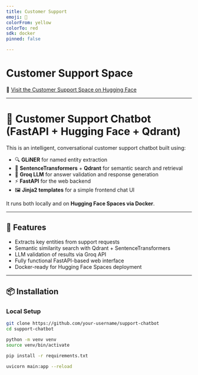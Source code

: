 ```yaml
---
title: Customer Support
emoji: 🐠
colorFrom: yellow
colorTo: red
sdk: docker
pinned: false

---
```

# Customer Support Space

🚀 [Visit the Customer Support Space on Hugging Face](https://huggingface.co/spaces/Prajith04/customer-support)

--- 

# 🧠 Customer Support Chatbot (FastAPI + Hugging Face + Qdrant)

This is an intelligent, conversational customer support chatbot built using:

- 🔍 **GLiNER** for named entity extraction  
- 🧠 **SentenceTransformers** + **Qdrant** for semantic search and retrieval  
- 🤖 **Groq LLM** for answer validation and response generation  
- ⚡ **FastAPI** for the web backend  
- 🖼️ **Jinja2 templates** for a simple frontend chat UI

It runs both locally and on **Hugging Face Spaces via Docker**.

---

## 🚀 Features

- Extracts key entities from support requests
- Semantic similarity search with Qdrant + SentenceTransformers
- LLM validation of results via Groq API
- Fully functional FastAPI-based web interface
- Docker-ready for Hugging Face Spaces deployment

---

## 📦 Installation

### Local Setup

```bash
git clone https://github.com/your-username/support-chatbot
cd support-chatbot

python -m venv venv
source venv/bin/activate

pip install -r requirements.txt

uvicorn main:app --reload